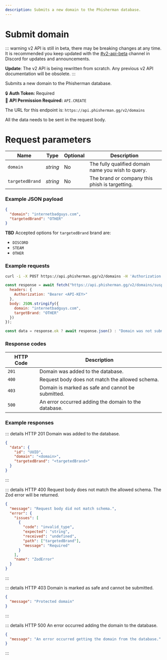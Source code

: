 ```yaml
---
description: Submits a new domain to the Phisherman database.
---
```


# Submit domain <Badge type="warning" text="POST" vertical="middle" />

::: warning
v2 API is still in beta, there may be breaking changes at any time. It is recommended you keep updated with the [#v2-api-beta](https://discord.com/channels/878130674844979210/904090622208663632) channel in Discord for updates and announcements.

**Update**: The v2 API is being rewritten from scratch. Any previous v2 API documentation will be obsolete.
:::

Submits a new domain to the Phisherman database.

:lock: **Auth Token:** Required  
:key: **API Permission Required:** `API.CREATE`

The URL for this endpoint is: `https://api.phisherman.gg/v2/domains`

All the data needs to be sent in the request body.

# Request parameters

| Name            | Type     | Optional | Description                                        |
| --------------- | -------- | -------- | -------------------------------------------------- |
| `domain`        | _string_ | No       | The fully qualified domain name you wish to query. |
| `targetedBrand` | _string_ | No       | The brand or company this phish is targetting.     |

### Example JSON payload

```json
{
  "domain": "internetbadguys.com",
  "targetedBrand": "OTHER"
}
```

**TBD**
Accepted options for `targetedBrand` brand are:

- `DISCORD`
- `STEAM`
- `OTHER`

### Example requests

<CodeGroup>
  <CodeGroupItem title="CURL" active>

```bash
curl -i -X POST https://api.phisherman.gg/v2/domains -H 'Authorization: Bearer API-KEY' -H 'Content-Type: application/json' -d '{"domain": "internetbadguys.com", "targetBrand": "OTHER"}'
```

  </CodeGroupItem>

  <CodeGroupItem title="JavaScript">

```js
const response = await fetch("https://api.phisherman.gg/v2/domains/suspicious.test.phisherman.gg", {
  headers: {
    Authorization: "Bearer <API-KEY>"
  },
  body: JSON.stringify({
    domain: "internetbadguys.com",
    targetBrand: "OTHER"
  })
});

const data = response.ok ? await response.json() : "Domain was not submitted.";
```

  </CodeGroupItem>
</CodeGroup>

### Response codes

| HTTP Code | Description                                          |
| --------- | ---------------------------------------------------- |
| `201`     | Domain was added to the database.                    |
| `400`     | Request body does not match the allowed schema.      |
| `403`     | Domain is marked as safe and cannot be submitted.    |
| `500`     | An error occurred adding the domain to the database. |

### Example responses

::: details HTTP 201
Domain was added to the database.

```json
{
  "data": {
    "id": "UUID",
    "domain": "<domain>",
    "targetedBrand": "<targetedBrand>"
  }
}
```

:::

::: details HTTP 400
Request body does not match the allowed schema. The Zod error will be returned.

```json
{
  "message": "Request body did not match schema.",
  "error": {
    "issues": [
      {
        "code": "invalid_type",
        "expected": "string",
        "received": "undefined",
        "path": ["targetedBrand"],
        "message": "Required"
      }
    ],
    "name": "ZodError"
  }
}
```

:::

::: details HTTP 403
Domain is marked as safe and cannot be submitted.

```json
{
  "message": "Protected domain"
}
```

:::

::: details HTTP 500
An error occurred adding the domain to the database.

```json
{
  "message": "An error occurred getting the domain from the database."
}
```

:::

